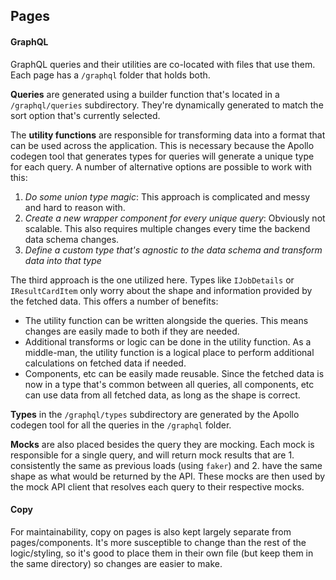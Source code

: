 ## Pages

#### GraphQL

GraphQL queries and their utilities are co-located with files that use them. Each page has a `/graphql` folder that holds both.

**Queries** are generated using a builder function that's located in a `/graphql/queries` subdirectory. They're dynamically generated to match the sort option that's currently selected.

The **utility functions** are responsible for transforming data into a format that can be used across the application. This is necessary because the Apollo codegen tool that generates types for queries will generate a unique type for each query. A number of alternative options are possible to work with this:

1.  _Do some union type magic_: This approach is complicated and messy and hard to reason with.
2.  _Create a new wrapper component for every unique query_: Obviously not scalable. This also requires multiple changes every time the backend data schema changes.
3.  _Define a custom type that's agnostic to the data schema and transform data into that type_

The third approach is the one utilized here. Types like `IJobDetails` or `IResultCardItem` only worry about the shape and information provided by the fetched data. This offers a number of benefits:

- The utility function can be written alongside the queries. This means changes are easily made to both if they are needed.
- Additional transforms or logic can be done in the utility function. As a middle-man, the utility function is a logical place to perform additional calculations on fetched data if needed.
- Components, etc can be easily made reusable. Since the fetched data is now in a type that's common between all queries, all components, etc can use data from all fetched data, as long as the shape is correct.

**Types** in the `/graphql/types` subdirectory are generated by the Apollo codegen tool for all the queries in the `/graphql` folder.

**Mocks** are also placed besides the query they are mocking. Each mock is responsible for a single query, and will return mock results that are 1. consistently the same as previous loads (using `faker`) and 2. have the same shape as what would be returned by the API. These mocks are then used by the mock API client that resolves each query to their respective mocks.

#### Copy

For maintainability, copy on pages is also kept largely separate from pages/components. It's more susceptible to change than the rest of the logic/styling, so it's good to place them in their own file (but keep them in the same directory) so changes are easier to make.
